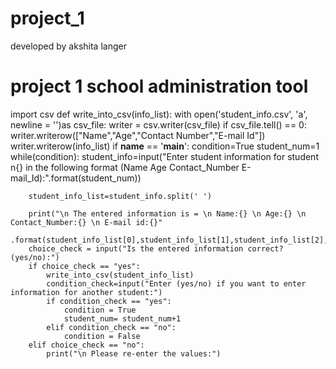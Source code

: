 # project_1
developed by akshita langer
# project 1 school administration tool


import csv
def write_into_csv(info_list):
    with open('student_info.csv', 'a', newline = '')as csv_file:
        writer = csv.writer(csv_file)
        if csv_file.tell() == 0:
            writer.writerow(["Name","Age","Contact Number","E-mail Id"])
        writer.writerow(info_list)
if __name__ == '__main__':
    condition=True
    student_num=1
    while(condition):
        student_info=input("Enter student information for student n{} in the following format (Name Age Contact_Number E-mail_Id):".format(student_num))
    
        student_info_list=student_info.split(' ')
        
        print("\n The entered information is = \n Name:{} \n Age:{} \n Contact_Number:{} \n E-mail id:{}"
              .format(student_info_list[0],student_info_list[1],student_info_list[2],student_info_list[3]))
        choice_check = input("Is the entered information correct? (yes/no):")
        if choice_check == "yes":
            write_into_csv(student_info_list)
            condition_check=input("Enter (yes/no) if you want to enter information for another student:")
            if condition_check == "yes":
                condition = True
                student_num= student_num+1
            elif condition_check == "no":
                condition = False
        elif choice_check == "no":
            print("\n Please re-enter the values:")
